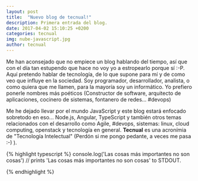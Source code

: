 ```yaml
---
layout: post
title:  "Nuevo blog de tecnual!"
description: Primera entrada del blog.
date: 2017-04-02 15:10:25 +0200
categories: tecnual
img: nube-javascript.jpg
author: tecnual
---
```



Me han aconsejado que no empiece un blog hablando del tiempo, así que con el día tan estupendo que hace no voy yo a estropearlo porque sí :-P. Aquí pretendo hablar de tecnología, de lo que supone para mí y de como veo que influye en la sociedad. Soy programador, desarrollador, analista, o como quiera que me llamen, para la mayoría soy un informático. Yo prefiero ponerle nombres más poéticos (Constructor de software, arquitecto de aplicaciones, cocinero de sistemas, fontanero de redes... #devops)

Me he dejado llevar por el mundo JavaScript y este blog estará enfocado sobretodo en eso... Node.js, Angular, TypeScript y también otros temas relacionados con el desarrollo como Agile, #devops, sistemas: linux, cloud computing, openstack y tecnología en general. **Tecnual** es una acronímia de "Tecnología Intelectual" (Perdón si me pongo pedante, a veces me pasa :-) ).  



{% highlight typescript %}
console.log('Las cosas más importantes no son cosas')
// prints 'Las cosas más importantes no son cosas' to STDOUT.

{% endhighlight %}
